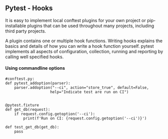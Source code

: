 ## **Pytest - Hooks**

It is easy to implement local conftest plugins for your own project or pip-installable plugins that can be used throughout many projects, including third party projects. 

A plugin contains one or multiple hook functions. Writing hooks explains the basics and details of how you can write a hook function yourself. pytest implements all aspects of configuration, collection, running and reporting by calling well specified hooks.


#### Using commandline options

```
#conftest.py:
def pytest_addoption(parser):
    parser.addoption("--ci", action="store_true", default=False,
                    help="Indicate test are run on CI")


@pytest.fixture
def get_db(request):
    if request.config.getoption('--ci'):
        print(f'Run on CI: {request.config.getoption('--ci')}')
```

```
def test_get_db(get_db):
    pass
```